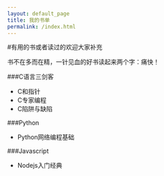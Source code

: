 ```yaml
---
layout: default_page
title: 我的书单
permalink: /index.html
---
```


#有用的书或者读过的欢迎大家补充

书不在多而在精，一针见血的好书读起来两个字：痛快！

###C语言三剑客
+	C和指针
+	C专家编程
+	C陷阱与缺陷

###Python
+	Python网络编程基础

###Javascript
+	Nodejs入门经典
